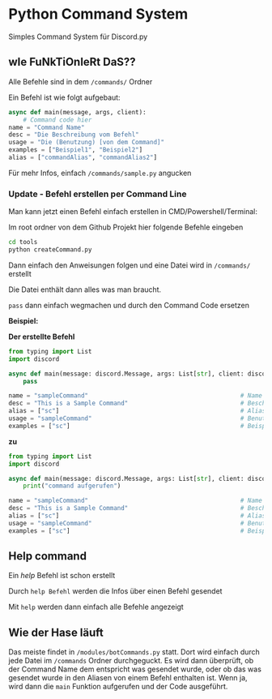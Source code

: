 # Python Command System
Simples Command System für Discord.py

## wIe FuNkTiOnIeRt DaS??
Alle Befehle sind in dem `/commands/` Ordner

Ein Befehl ist wie folgt aufgebaut:

```python
async def main(message, args, client):
    # Command code hier
name = "Command Name"
desc = "Die Beschreibung vom Befehl"
usage = "Die (Benutzung) [von dem Command]"
examples = ["Beispiel1", "Beispiel2"]
alias = ["commandAlias", "commandAlias2"]
```

Für mehr Infos, einfach `/commands/sample.py` angucken


### Update - Befehl erstellen per Command Line

Man kann jetzt einen Befehl einfach erstellen in CMD/Powershell/Terminal:


Im root ordner von dem Github Projekt hier folgende Befehle eingeben

```cmd
cd tools
python createCommand.py
```

Dann einfach den Anweisungen folgen und eine Datei wird in `/commands/` erstellt

Die Datei enthält dann alles was man braucht.

`pass` dann einfach wegmachen und durch den Command Code ersetzen


__Beispiel:__

**Der erstellte Befehl**
```python
from typing import List
import discord

async def main(message: discord.Message, args: List[str], client: discord.Client):
    pass

name = "sampleCommand"                                          # Name
desc = "This is a Sample Command"                               # Beschreibung
alias = ["sc"]                                                  # Alias
usage = "sampleCommand"                                         # Benutzung
examples = ["sc"]                                               # Beispiele
```

**zu**

```python
from typing import List
import discord

async def main(message: discord.Message, args: List[str], client: discord.Client):
    print("command aufgerufen")

name = "sampleCommand"                                          # Name
desc = "This is a Sample Command"                               # Beschreibung
alias = ["sc"]                                                  # Alias
usage = "sampleCommand"                                         # Benutzung
examples = ["sc"]                                               # Beispiele
```



## Help command

Ein _help_ Befehl ist schon erstellt

Durch `help Befehl` werden die Infos über einen Befehl gesendet

Mit `help` werden dann einfach alle Befehle angezeigt

## Wie der Hase läuft

Das meiste findet in `/modules/botCommands.py` statt. Dort wird einfach durch jede Datei im `/commands` Ordner durchgeguckt.
Es wird dann überprüft, ob der Command Name dem entspricht was gesendet wurde, oder ob das was gesendet wurde in den Aliasen
von einem Befehl enthalten ist. Wenn ja, wird dann die `main` Funktion aufgerufen und der Code ausgeführt.